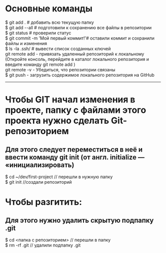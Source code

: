 # Основные команды  
$ git add . # добавить всю текущую папку  
$ git add --all # подготовили к сохранению все файлы в репозитории  
$ git status # проверили статус  
$ git commit -m 'Мой первый коммит!'# оставили коммит и сохранили файлы и изменения  
$ ls -la .ssh/ # вывести список созданных ключей  
git remote add - привязать удаленный репозиторий к локальному (Откройте консоль, перейдите в каталог локального репозитория и введите команду git remote add )  
git remote -v - Убедиться, что репозитории связаны  
$ git push - загрузить содержимое локального репозитория на GitHub  

---  
# Чтобы GIT начал изменения в проекте, папку с файлами этого проекта нужно сделать Git-репозиторием  
## Для этого следует переместиться в неё и ввести команду git init (от англ. initialize — «инициализировать)  
 
$ cd ~/dev/first-project // перешли в нужную папку   
$ git init //создали репозиторий   

# Чтобы разгитить:  
## Для этого нужно удалить скрытую подпапку .git  
  
$ cd <папка с репозиторием> // перешли в папку  
$ rm -rf .git // удалили подпапку .git  

